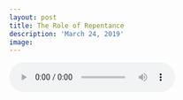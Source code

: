```yaml
---
layout: post
title: The Role of Repentance
description: 'March 24, 2019'
image:
---
```


<audio controls preload="metadata">
  <source src="https://docs.google.com/uc?export=open&id=11iXurTDotjdTWk8uibNdfaQ7tNr_fkMY" type="audio/mp3">
Your browser does not support the audio element.
</audio>
